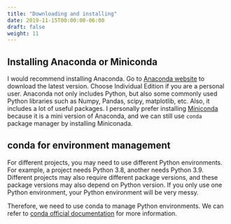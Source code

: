 ```yaml
---
title: "Downloading and installing"
date: 2019-11-15T00:00:00-06:00
draft: false
weight: 11
---
```


## Installing Anaconda or Miniconda

I would recommend installing Anaconda. Go to [Anaconda website](https://www.anaconda.com/) to download the latest version. Choose Individual Edition if you are a personal user. Anaconda not only includes Python, but also some commonly used Python libraries such as Numpy, Pandas, scipy, matplotlib, etc. Also, it includes a lot of useful packages. I personally prefer installing [Miniconda](https://docs.conda.io/en/latest/miniconda.html) because it is a mini version of Anaconda, and we can still use `conda` package manager by installing Miniconada.

## conda for environment management

For different projects, you may need to use different Python environments. For example, a project needs Python 3.8, another needs Python 3.9. Different projects may also require different package versions, and these package versions may also depend on Python version. If you only use one Python environment, your Python environment will be very messy.

Therefore, we need to use conda to manage Python environments. We can refer to [conda official documentation](https://docs.conda.io/projects/conda/en/latest/user-guide/tasks/manage-environments.html) for more information.